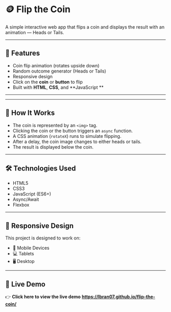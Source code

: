# 🪙 Flip the Coin

A simple interactive web app that flips a coin and displays the result with an animation — Heads or Tails.

---

## 🚀 Features

- Coin flip animation (rotates upside down)
- Random outcome generator (Heads or Tails)
- Responsive design
- Click on the **coin** or **button** to flip
- Built with **HTML**, **CSS**, and **JavaScript **

---

---

## 🧠 How It Works

- The coin is represented by an `<img>` tag.
- Clicking the coin or the button triggers an `async` function.
- A CSS animation (`rotateX`) runs to simulate flipping.
- After a delay, the coin image changes to either heads or tails.
- The result is displayed below the coin.

---

## 🛠️ Technologies Used

- HTML5
- CSS3
- JavaScript (ES6+)
- Async/Await
- Flexbox

---

## 📱 Responsive Design

This project is designed to work on:

- 📱 Mobile Devices
- 💻 Tablets
- 🖥️ Desktop

---

## 🔗 Live Demo

👉 **Click here to view the live demo**
**https://Ibran07.github.io/flip-the-coin/**

